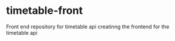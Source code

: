 # timetable-front
Front end repository for timetable api
creatinng the frontend for the timetable api
